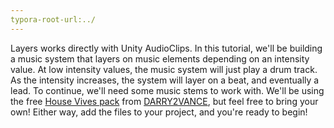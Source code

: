 ```yaml
---
typora-root-url:../
---
```


Layers works directly with Unity AudioClips. In this tutorial, we'll be building a music system that layers on music elements depending on an intensity value. At low intensity values, the music system will just play a drum track. As the intensity increases, the system will layer on a beat, and eventually a lead. To continue, we'll need some music stems to work with. We'll be using the free [House Vives pack](https://assetstore.unity.com/packages/audio/music/house-vibes-153650) from [DARRY2VANCE](https://darry2vance.com/), but feel free to bring your own! Either way, add the files to your project, and you're ready to begin!
